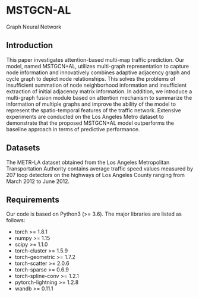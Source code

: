# MSTGCN-AL
Graph Neural Network

## Introduction
This paper investigates attention-based multi-map traffic prediction. Our model, named MSTGCN+AL, utilizes multi-graph representation to capture node information and innovatively combines adaptive adjacency graph and cycle graph to depict node relationships. This solves the problems of insufficient summation of node neighborhood information and insufficient extraction of initial adjacency matrix information. In addition, we introduce a multi-graph fusion module based on attention mechanism to summarize the information of multiple graphs and improve the ability of the model to represent the spatio-temporal features of the traffic network. Extensive experiments are conducted on the Los Angeles Metro dataset to demonstrate that the proposed MSTGCN+AL model outperforms the baseline approach in terms of predictive performance.

## Datasets
The METR-LA dataset obtained from the Los Angeles Metropolitan Transportation Authority contains average traffic speed values measured by 207 loop detectors on the highways of Los Angeles County ranging from March 2012 to June 2012.

## Requirements

Our code is based on Python3 (>= 3.6). The major libraries are listed as follows:
- torch >= 1.8.1
- numpy >= 1.15
- scipy >= 1.1.0
- torch-cluster >= 1.5.9
- torch-geometric >= 1.7.2
- torch-scatter >= 2.0.6
- torch-sparse >= 0.6.9
- torch-spline-conv >= 1.2.1
- pytorch-lightning >= 1.2.8
- wandb >= 0.11.1
